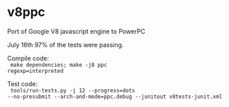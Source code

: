 v8ppc
=====

Port of Google V8 javascript engine to PowerPC

July 16th 97% of the tests were passing. 

Compile code:<br><code>
make dependencies; make -j8 ppc regexp=interpreted
</code>

Test code:<br><code>
tools/run-tests.py -j 12 --progress=dots --no-presubmit --arch-and-mode=ppc.debug --junitout v8tests-junit.xml
</code>
